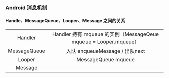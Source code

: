 ### Android 消息机制

#### Handle、MessageQueue、Looper、Message 之间的关系

|||
:--:|:--:
|Handler|Handler 持有 mqueue 的实例（MessageQeue mqueue = Looper.mqueue）|
|MessageQueue|入队 enqueueMessage / 出队next|
|Looper|MessageQueue mqueue|
|Message||


    
